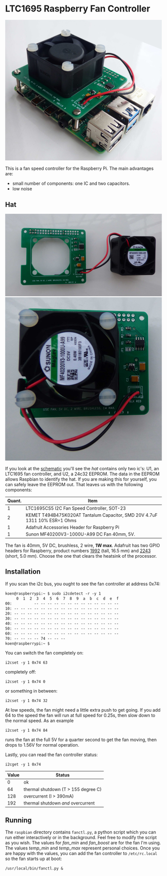 # LTC1695 Raspberry Fan Controller

![LTC1695 Fan Controller](doc/3.jpg  "LTC1695 Fan Controller")


This is a fan speed controller for the Raspberry Pi. The main advantages are: 

* small number of components: one IC and two capacitors.
* low noise

## Hat

![LTC1695 Fan Controller](doc/1.jpg  "LTC1695 Fan Controller")
![LTC1695 Fan Controller](doc/2.jpg  "LTC1695 Fan Controller")

If you look at the [schematic](doc/schematic.pdf) you'll see the *hat* contains only two ic's: U1, an LTC1695 fan controller, and U2, a 24c32 EEPROM. The data in the EEPROM allows Raspbian to identify the hat. If you are making this for yourself, you can safely leave the EEPROM out.  That leaves us with the following components: 

Quant.|Item
---|--
1|LTC1695CS5  I2C Fan Speed Controller, SOT-23
2|KEMET T494B475K020AT Tantalum Capacitor, SMD 20V 4.7uF 1311 10% ESR=1 Ohms
1|Adafruit Accessories Header for Raspberry Pi
1|Sunon MF40200V3-1000U-A99 DC Fan 40mm, 5V.

The fan is 40mm, 5V DC, brushless, 2 wire, **1W max**. 
Adafruit has two GPIO headers for Raspberry, product numbers [1992](https://www.adafruit.com/product/1992) (tall, 16.5 mm) and  [2243](https://www.adafruit.com/product/2243) (short, 5.0 mm). Choose the one that clears the heatsink of the processor. 
## Installation
If you scan the i2c bus, you ought to see the fan controller at address 0x74:
```
koen@raspberrypi:~ $ sudo i2cdetect -r -y 1
     0  1  2  3  4  5  6  7  8  9  a  b  c  d  e  f
00:          -- -- -- -- -- -- -- -- -- -- -- -- -- 
10: -- -- -- -- -- -- -- -- -- -- -- -- -- -- -- -- 
20: -- -- -- -- -- -- -- -- -- -- -- -- -- -- -- -- 
30: -- -- -- -- -- -- -- -- -- -- -- -- -- -- -- -- 
40: -- -- -- -- -- -- -- -- -- -- -- -- -- -- -- -- 
50: -- -- -- -- -- -- -- -- -- -- -- -- -- -- -- -- 
60: -- -- -- -- -- -- -- -- -- -- -- -- -- -- -- -- 
70: -- -- -- -- 74 -- -- --                         
koen@raspberrypi:~ $ 
```
You can switch the fan completely on:
```
i2cset -y 1 0x74 63
```
completely off:
```
i2cset -y 1 0x74 0
```
or something in between:
```
i2cset -y 1 0x74 32
```
At low speeds, the fan might need a little extra push to get going. If you add 64 to the speed the fan will run at full speed for 0.25s, then slow down to the normal speed. As an example
```
i2cset -y 1 0x74 84
```
runs the  fan at the full 5V for a quarter second to get the fan moving, then drops to 1.56V for normal operation.

Lastly, you can read the fan controller status:
```
i2cget -y 1 0x74 
```

Value | Status
--------|--------
0|ok
64|thermal shutdown (T > 155 degree C)
128|overcurrent (I > 390mA)
192|thermal shutdown *and* overcurrent

## Running

The ```raspbian``` directory contains ```fanctl.py```, a python script which you can run either interactively or in the background. Feel free to modify the script as you wish. The values for *fan_min* and *fan_boost* are for the fan I'm using. The values  *temp_min* and *temp_max* represent personal choices. Once you are happy with the values, you can add the fan controller to ```/etc/rc.local``` so the fan starts up at boot:
```
/usr/local/bin/fanctl.py &
```
